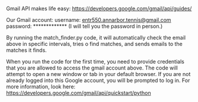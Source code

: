 Gmail API makes life easy:
https://developers.google.com/gmail/api/guides/

Our Gmail account:
username: entr550.annarbor.tennis@gmail.com 
password: *************
(I will tell you the password in person.)

By running the match_finder.py code, it will automatically check the email above in specific intervals, tries o find matches, and sends emails to the matches it finds.

When you run the code for the first time, you need to provide credentials that you are allowed to access the gmail account above. The code will attempt to open a new window or tab in your default browser. If you are not already logged into this Google account, you will be prompted to log in.
For more information, look here: https://developers.google.com/gmail/api/quickstart/python
